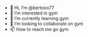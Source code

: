- 👋 Hi, I’m @bertooo77
- 👀 I’m interested in gym
- 🌱 I’m currently learning gym
- 💞️ I’m looking to collaborate on gym
- 📫 How to reach me go gym

<!---
bertooo77/bertooo77 is a ✨ special ✨ repository because its `README.md` (this file) appears on your GitHub profile.
You can click the Preview link to take a look at your changes.
--->

